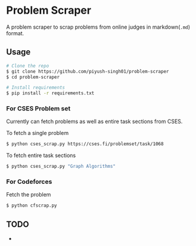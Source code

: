 # Problem Scraper
A problem scraper to scrap problems from online judges in markdown(`.md`) format.

## Usage
```bash
# Clone the repo
$ git clone https://github.com/piyush-singh01/problem-scraper
$ cd problem-scraper

# Install requirements
$ pip install -r requirements.txt
```

### For CSES Problem set
Currently can fetch problems as well as entire task sections from CSES.

To fetch a single problem
```bash
$ python cses_scrap.py https://cses.fi/problemset/task/1068
```

To fetch entire task sections
```bash
$ python cses_scrap.py "Graph Algorithms"
```

### For Codeforces
Fetch the problem 
```bash
$ python cfscrap.py 
```

## TODO
- 